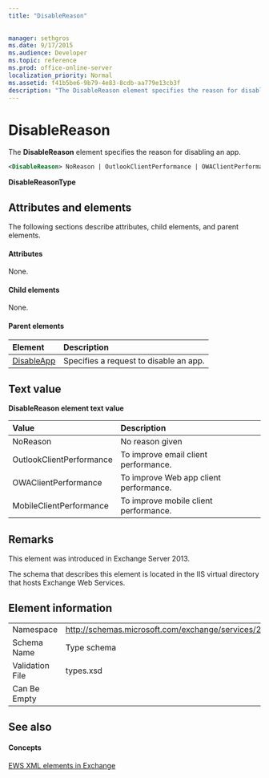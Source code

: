 ```yaml
---
title: "DisableReason"
 
 
manager: sethgros
ms.date: 9/17/2015
ms.audience: Developer
ms.topic: reference
ms.prod: office-online-server
localization_priority: Normal
ms.assetid: f41b5be6-9b79-4e83-8cdb-aa779e13cb3f
description: "The DisableReason element specifies the reason for disabling an app."
---
```


# DisableReason

The **DisableReason** element specifies the reason for disabling an app. 
  
```XML
<DisableReason> NoReason | OutlookClientPerformance | OWAClientPerformance | MobileClientPerformance </DisableReason>
```

 **DisableReasonType**
## Attributes and elements

The following sections describe attributes, child elements, and parent elements.
  
#### Attributes

None.
  
#### Child elements

None.
  
#### Parent elements

|**Element**|**Description**|
|:-----|:-----|
|[DisableApp](disableapp.md) <br/> |Specifies a request to disable an app.  <br/> |
   
## Text value

**DisableReason element text value**

|**Value**|**Description**|
|:-----|:-----|
|NoReason  <br/> |No reason given  <br/> |
|OutlookClientPerformance  <br/> |To improve email client performance.  <br/> |
|OWAClientPerformance  <br/> |To improve Web app client performance.  <br/> |
|MobileClientPerformance  <br/> |To improve mobile client performance.  <br/> |
   
## Remarks

This element was introduced in Exchange Server 2013.
  
The schema that describes this element is located in the IIS virtual directory that hosts Exchange Web Services.
  
## Element information

|||
|:-----|:-----|
|Namespace  <br/> |http://schemas.microsoft.com/exchange/services/2006/types  <br/> |
|Schema Name  <br/> |Type schema  <br/> |
|Validation File  <br/> |types.xsd  <br/> |
|Can Be Empty  <br/> ||
   
## See also

#### Concepts

[EWS XML elements in Exchange](ews-xml-elements-in-exchange.md)


